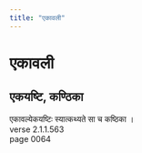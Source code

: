 ```yaml
---
title: "एकावली"
---
```


# एकावली
## एकयष्टि, कण्ठिका
एकावल्येकयष्टिः स्यात्कथ्यते सा च कष्ठिका ।<br />verse 2.1.1.563<br />page 0064

